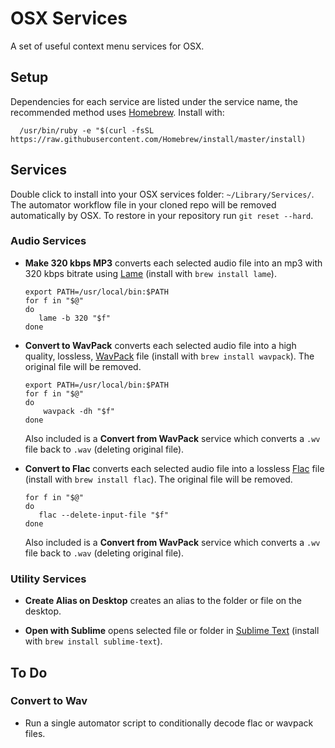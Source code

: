 # OSX Services
A set of useful context menu services for OSX.

## Setup
Dependencies for each service are listed under the service name, the recommended method uses [Homebrew](https://brew.sh/). Install with:

      /usr/bin/ruby -e "$(curl -fsSL https://raw.githubusercontent.com/Homebrew/install/master/install)


## Services
Double click to install into your OSX services folder: `~/Library/Services/`. The automator workflow file in your cloned repo will be removed automatically by OSX. To restore in your repository run `git reset --hard`.


### Audio Services

* **Make 320 kbps MP3** converts each selected audio file into an mp3 with 320 kbps bitrate using [Lame](http://lame.sourceforge.net/) (install with `brew install lame`).

      export PATH=/usr/local/bin:$PATH
      for f in "$@"
      do
         lame -b 320 "$f"
      done

* **Convert to WavPack** converts each selected audio file into a high quality, lossless, [WavPack](http://www.wavpack.com/) file (install with `brew install wavpack`). The original file will be removed.

      export PATH=/usr/local/bin:$PATH
      for f in "$@"
      do
          wavpack -dh "$f"
      done
   
  Also included is a **Convert from WavPack** service which converts a `.wv` file back to `.wav` (deleting original file).

* **Convert to Flac** converts each selected audio file into a lossless [Flac](https://xiph.org/flac/) file (install with `brew install flac`). The original file will be removed.

      for f in "$@"
      do
         flac --delete-input-file "$f"
      done

  Also included is a **Convert from WavPack** service which converts a `.wv` file back to `.wav` (deleting original file).


### Utility Services

* **Create Alias on Desktop** creates an alias to the folder or file on the desktop.

* **Open with Sublime** opens selected file or folder in [Sublime Text](https://www.sublimetext.com/) (install with `brew install sublime-text`).


## To Do

### **Convert to Wav**

-  Run a single automator script to conditionally decode flac or wavpack files.
